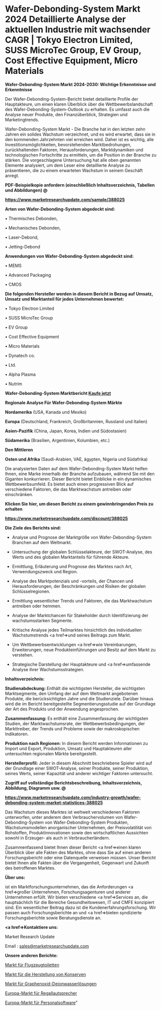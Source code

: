 # Wafer-Debonding-System Markt 2024 Detaillierte Analyse der aktuellen Industrie mit wachsender CAGR | Tokyo Electron Limited, SUSS MicroTec Group, EV Group, Cost Effective Equipment, Micro Materials

<strong>Wafer-Debonding-System Markt 2024-2030: Wichtige Erkenntnisse und Erkenntnisse</strong>

Der Wafer-Debonding-System-Bericht bietet detaillierte Profile der Hauptakteure, um einen klaren Überblick über die Wettbewerbslandschaft des Wafer-Debonding-System-Outlook zu erhalten. Es umfasst auch die Analyse neuer Produkte, den Finanzüberblick, Strategien und Marketingtrends.

Wafer-Debonding-System Markt - Die Branche hat in den letzten zehn Jahren ein solides Wachstum verzeichnet, und es wird erwartet, dass sie in den kommenden Jahrzehnten viel erreichen wird. Daher ist es wichtig, alle Investitionsmöglichkeiten, bevorstehenden Marktbedrohungen, zurückhaltenden Faktoren, Herausforderungen, Marktdynamiken und technologischen Fortschritte zu ermitteln, um die Position in der Branche zu stärken. Die vorgeschlagene Untersuchung hat alle oben genannten Elemente analysiert, um dem Leser eine detaillierte Analyse zu präsentieren, die zu einem erwarteten Wachstum in seinem Geschäft anregt.



<strong><b>PDF-Beispielkopie anfordern (einschließlich Inhaltsverzeichnis, Tabellen und Abbildungen) @ </b></strong>

<strong><a href=https://www.marketresearchupdate.com/sample/388025>

<strong>https://www.marketresearchupdate.com/sample/388025</u></a></strong></strong>



<strong>Arten von Wafer-Debonding-System abgedeckt sind:</strong>

• Thermisches Debonden,

• Mechanisches Debonden,

• Laser-Debond,

• Jetting-Debond



<strong>Anwendungen von Wafer-Debonding-System abgedeckt sind:</strong>

• MEMS

• Advanced Packaging

• CMOS



<strong>Die folgenden Hersteller werden in diesem Bericht in Bezug auf Umsatz, Umsatz und Marktanteil für jedes Unternehmen bewertet:</strong>

• Tokyo Electron Limited

• SUSS MicroTec Group

• EV Group

• Cost Effective Equipment

• Micro Materials

• Dynatech co.

• Ltd.

• Alpha Plasma

• Nutrim



<strong>Wafer-Debonding-System Marktbericht <a href=https://www.marketresearchupdate.com/buynow/388025>Kaufe jetzt</a></strong>



<strong>Regionale Analyse Für Wafer-Debonding-System Märkte</strong>



<strong>Nordamerika</strong> (USA, Kanada und Mexiko)



<strong>Europa</strong> (Deutschland, Frankreich, Großbritannien, Russland und Italien)



<strong>Asien-Pazifik</strong> (China, Japan, Korea, Indien und Südostasien)



<strong>Südamerika</strong> (Brasilien, Argentinien, Kolumbien, etc.)



<strong>Den Mittleren</strong> 

<strong>Osten und Afrika</strong> (Saudi-Arabien, VAE, ägypten, Nigeria und Südafrika)

Die analysierten Daten auf dem Wafer-Debonding-System Markt helfen Ihnen, eine Marke innerhalb der Branche aufzubauen, während Sie mit den Giganten konkurrieren. Dieser Bericht bietet Einblicke in ein dynamisches Wettbewerbsumfeld. Es bietet auch einen progressiven Blick auf verschiedene Faktoren, die das Marktwachstum antreiben oder einschränken.



<strong>Klicken Sie hier, um diesen Bericht zu einem gewinnbringenden Preis zu erhalten
</strong>

<strong><a href=https://www.marketresearchupdate.com/discount/388025>https://www.marketresearchupdate.com/discount/388025</b></u></strong></a>



<strong>Die Ziele des Berichts sind:</strong>

- Analyse und Prognose der Marktgröße von Wafer-Debonding-System Branchen auf dem Weltmarkt.

- Untersuchung der globalen Schlüsselakteure, der SWOT-Analyse, des Werts und des globalen Marktanteils für führende Akteure.

- Ermittlung, Erläuterung und Prognose des Marktes nach Art, Verwendungszweck und Region.

- Analyse des Marktpotenzials und -vorteils, der Chancen und Herausforderungen, der Beschränkungen und Risiken der globalen Schlüsselregionen.

- Ermittlung wesentlicher Trends und Faktoren, die das Marktwachstum antreiben oder hemmen.

- Analyse der Marktchancen für Stakeholder durch Identifizierung der wachstumsstarken Segmente.

- Kritische Analyse jedes Teilmarktes hinsichtlich des individuellen Wachstumstrends <a href=>und</a> seines Beitrags zum Markt.

- Um Wettbewerbsentwicklungen <a href=>wie</a> Vereinbarungen, Erweiterungen, neue Produkteinführungen und Besitz auf dem Markt zu verstehen.

- Strategische Darstellung der Hauptakteure und <a href=>umfas</a>sende Analyse ihrer Wachstumsstrategien.



<strong>Inhaltsverzeichnis:</strong>



<strong>Studienabdeckung:</strong> Enthält die wichtigsten Hersteller, die wichtigsten Marktsegmente, den Umfang der auf dem Weltmarkt angebotenen Produkte, die berücksichtigten Jahre und die Studienziele. Darüber hinaus wird die im Bericht bereitgestellte Segmentierungsstudie auf der Grundlage der Art des Produkts und der Anwendung angesprochen.



<strong>Zusammenfassung:</strong> Es enthält eine Zusammenfassung der wichtigsten Studien, der Marktwachstumsrate, der Wettbewerbsbedingungen, der Markttreiber, der Trends und Probleme sowie der makroskopischen Indikatoren.



<strong>Produktion nach Regionen:</strong> In diesem Bericht werden Informationen zu Import und Export, Produktion, Umsatz und Hauptakteuren aller untersuchten regionalen Märkte bereitgestellt.



<strong>Herstellerprofil:</strong> Jeder in diesem Abschnitt beschriebene Spieler wird auf der Grundlage einer SWOT-Analyse, seiner Produkte, seiner Produktion, seines Werts, seiner Kapazität und anderer wichtiger Faktoren untersucht.



<strong><b>Zugriff auf vollständige Berichtsbeschreibung, Inhaltsverzeichnis, Abbildung, Diagramm usw. @ </b></strong>

<strong><a href=https://www.marketresearchupdate.com/industry-growth/wafer-debonding-system-market-statistices-388025>https://www.marketresearchupdate.com/industry-growth/wafer-debonding-system-market-statistices-388025</a></strong>

Das Wachstum dieses Marktes ist weltweit verschiedenen Faktoren unterworfen, unter anderem dem Verbrauchervolumen von Wafer-Debonding-System von Wafer-Debonding-System Produkten, Wachstumsmodellen anorganischer Unternehmen, der Preisvolatilität von Rohstoffen, Produktinnovationen sowie den wirtschaftlichen Aussichten sowohl in Erzeuger- als auch in Verbraucherländern.

Zusammenfassend bietet Ihnen dieser Bericht <a href=>einen</a> klaren Überblick über alle Fakten des Marktes, ohne dass Sie auf einen anderen Forschungsbericht oder eine Datenquelle verweisen müssen. Unser Bericht bietet Ihnen alle Fakten über die Vergangenheit, Gegenwart und Zukunft des betroffenen Marktes.



<strong>Über uns:</strong>

 ist ein Marktforschungsunternehmen, das die Anforderungen <a href=>großer</a> Unternehmen, Forschungsagenturen und anderer Unternehmen erfüllt. Wir bieten verschiedene <a href=>Services</a> an, die hauptsächlich für die Bereiche Gesundheitswesen, IT und CMFE konzipiert sind. Ein wesentlicher Beitrag dazu ist die Kundenerfahrungsforschung. Wir passen auch Forschungsberichte an und <a href=>bieten</a> syndizierte Forschungsberichte sowie Beratungsdienste an.



<strong><a href=>Kontaktiere uns:</a></strong>

Market Research Update

Email : sales@marketresearchupdate.com



<strong>Unsere anderen Berichte:</strong>

<a href=https://www.linkedin.com/pulse/aircraft-lavatory-market-industry-analysis>Markt für Flugzeugtoiletten</a>

<a href=https://www.linkedin.com/pulse/canned-food-manufacturing-market-2023>Markt für die Herstellung von Konserven</a>

<a href=https://www.linkedin.com/pulse/graphene-oxide-deion-water-solution-market-sizing-up-anticipating>Markt für Graphenoxid-Deionwasserlösungen</a>

<a href=https://www.linkedin.com/pulse/europe-bookshelf-speakers-market-2023-continues>Europa-Markt für Regallautsprecher</a>

<a href=https://www.linkedin.com/pulse/europe-human-resources-software-market-hjjcf/>Europa-Markt für Personalsoftware</a>"
